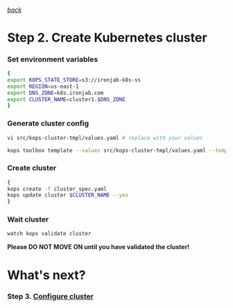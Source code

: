 ###### [back](https://github.com/dimagv/k8skops/blob/master/docs/step1.md)

# Step 2. Create Kubernetes cluster

### Set environment variables
```sh
{
export KOPS_STATE_STORE=s3://ironjab-k8s-ss
export REGION=us-east-1
export DNS_ZONE=k8s.ironjab.com
export CLUSTER_NAME=cluster1.$DNS_ZONE
}
```

### Generate cluster config
```sh
vi src/kops-cluster-tmpl/values.yaml # replace with your values
```
```sh
kops toolbox template --values src/kops-cluster-tmpl/values.yaml --template src/kops-cluster-tmpl/template.yaml --output cluster_spec.yaml
```

### Create cluster
```sh
{
kops create -f cluster_spec.yaml
kops update cluster $CLUSTER_NAME --yes
}
```

### Wait cluster
```sh
watch kops validate cluster
```

**Please DO NOT MOVE ON until you have validated the cluster!**

# What's next?

### Step 3. [Configure cluster](https://github.com/dimagv/k8skops/blob/master/docs/step3.md)
